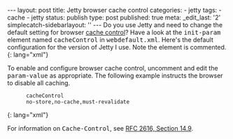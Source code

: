--- layout: post title: Jetty browser cache control categories: - jetty tags: - cache - jetty status: publish type: post published: true meta: \_edit\_last: \'2\' simplecatch-sidebarlayout: \'\' --- Do you use Jetty and need to change the default setting for browser [cache control][1]? Have a look at the <tt>init-param</tt> element named <tt>cacheControl</tt> in <tt>webdefault.xml</tt>. Here\'s the default configuration for the version of Jetty I use. Note the element is commented. 
{: lang="xml"}

 To enable and configure browser cache control, uncomment and edit the <tt>param-value</tt> as appropriate. The following example instructs the browser to disable all caching.     
    
          cacheControl
          no-store,no-cache,must-revalidate
{: lang="xml"}

 For information on <tt>Cache-Control</tt>, see [RFC 2616, Section 14.9][1]. 

[1]: http://tools.ietf.org/html/rfc2616#section-14.9
